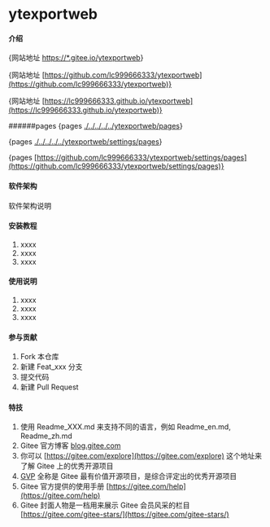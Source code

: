 # ytexportweb

#### 介绍
{网站地址 [https://*.gitee.io/ytexportweb](https://ytbo.gitee.io/ytexportweb)}


{网站地址 [https://github.com/lc999666333/ytexportweb](https://github.com/lc999666333/ytexportweb)}

{网站地址 [https://lc999666333.github.io/ytexportweb](https://lc999666333.github.io/ytexportweb)}


######pages
{pages [./../../../../ytexportweb/pages](./../../../ytexportweb/pages)}

{pages [./../../../../ytexportweb/settings/pages](./../../../ytexportweb/settings/pages)}

<!-- {pages [./settings/pages](./settings/pages)} -->
{pages [https://github.com/lc999666333/ytexportweb/settings/pages](https://github.com/lc999666333/ytexportweb/settings/pages)}

<!-- https://github.com/lc999666333/ytexportweb/settings/pages -->



#### 软件架构
软件架构说明


#### 安装教程

1.  xxxx
2.  xxxx
3.  xxxx

#### 使用说明

1.  xxxx
2.  xxxx
3.  xxxx

#### 参与贡献

1.  Fork 本仓库
2.  新建 Feat_xxx 分支
3.  提交代码
4.  新建 Pull Request


#### 特技

1.  使用 Readme\_XXX.md 来支持不同的语言，例如 Readme\_en.md, Readme\_zh.md
2.  Gitee 官方博客 [blog.gitee.com](https://blog.gitee.com)
3.  你可以 [https://gitee.com/explore](https://gitee.com/explore) 这个地址来了解 Gitee 上的优秀开源项目
4.  [GVP](https://gitee.com/gvp) 全称是 Gitee 最有价值开源项目，是综合评定出的优秀开源项目
5.  Gitee 官方提供的使用手册 [https://gitee.com/help](https://gitee.com/help)
6.  Gitee 封面人物是一档用来展示 Gitee 会员风采的栏目 [https://gitee.com/gitee-stars/](https://gitee.com/gitee-stars/)

